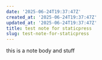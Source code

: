 ```yaml
---
date: '2025-06-24T19:37:47Z'
created_at: '2025-06-24T19:37:47Z'
updated_at: '2025-06-24T19:37:47Z'
title: test note for staticpress
slug: test-note-for-staticpress
---
```

this is a note body and stuff

